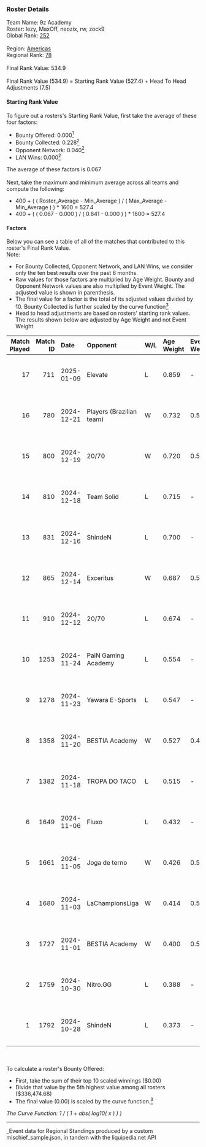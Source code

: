 ### Roster Details<br />
Team Name: 9z Academy<br />
Roster: lezy, MaxOff, neozix, rw, zock9<br />
Global Rank: [252](../../standings_global_2025_03_01.md)<br />
<br />
Region: [Americas]( ../../standings_americas_2025_03_01.md)<br />
Regional Rank: [78]( ../../standings_americas_2025_03_01.md)<br />
<br />
Final Rank Value:  534.9<br />
<br />
Final Rank Value (534.9) = Starting Rank Value (527.4) + Head To Head Adjustments (7.5)<br />

#### Starting Rank Value<br />
To figure out a rosters's Starting Rank Value, first take the average of these four factors:<br />
- Bounty Offered: 0.000[<sup>1</sup>](#table2)
- Bounty Collected: 0.228[<sup>2</sup>](#table1)
- Opponent Network: 0.040[<sup>2</sup>](#table1)
- LAN Wins: 0.000[<sup>2</sup>](#table1)

The average of these factors is 0.067<br />
<br />
Next, take the maximum and minimum average across all teams and compute the following:<br />
- 400 + ( ( Roster_Average - Min_Average ) / ( Max_Average - Min_Average ) ) * 1600 = 527.4
- 400 + ( ( 0.067 - 0.000 ) / ( 0.841 - 0.000 ) ) * 1600 = 527.4


#### Factors<br />
Below you can see a table of all of the matches that contributed to this roster's Final Rank Value.<br />
Note:<br />

- For Bounty Collected, Opponent Network, and LAN Wins, we consider only the ten best results over the past 6 months.
- Raw values for those factors are multiplied by Age Weight. Bounty and Opponent Network values are also multiplied by Event Weight. The adjusted value is shown in parenthesis.
- The final value for a factor is the total of its adjusted values divided by 10. Bounty Collected is further scaled by the curve function[<sup>3</sup>](#curveFunction)
- Head to head adjustments are based on rosters' starting rank values. The results shown below are adjusted by Age Weight and not Event Weight
<span id="table1"></span><br />


| Match Played | Match ID | Date       | Opponent                 | W/L | Age Weight | Event Weight | Bounty Collected | Opponent Network | LAN Wins  | H2H Adj. | Roster                                |
| -: | -: | :- | :- | :- | :- | :- | :- | :- | :- | -: | :- |
|           17 |      711 | 2025-01-09 | Elevate                  | L   | 0.859      | -            | -                | -                | -         |   -13.75 | lezy, MaxOff, neozix, rw, zock9       |
|           16 |      780 | 2024-12-21 | Players (Brazilian team) | W   | 0.732      | 0.508        | 0.008 (0.003)    | 0.566 (0.211)    | 0 (0.000) |    17.11 | lezy, MaxOff, neozix, rw, zock9       |
|           15 |      800 | 2024-12-19 | 20/70                    | W   | 0.720      | 0.508        | 0.001 (0.000)    | 0.139 (0.051)    | 0 (0.000) |    13.72 | lezy, MaxOff, neozix, rw, zock9       |
|           14 |      810 | 2024-12-18 | Team Solid               | L   | 0.715      | -            | -                | -                | -         |    -2.81 | lezy, MaxOff, neozix, rw, zock9       |
|           13 |      831 | 2024-12-16 | ShindeN                  | L   | 0.700      | -            | -                | -                | -         |    -6.89 | lezy, MaxOff, neozix, rw, zock9       |
|           12 |      865 | 2024-12-14 | Exceritus                | W   | 0.687      | 0.508        | 0.000 (0.000)    | 0.184 (0.064)    | 0 (0.000) |    13.69 | lezy, MaxOff, neozix, rw, zock9       |
|           11 |      910 | 2024-12-12 | 20/70                    | L   | 0.674      | -            | -                | -                | -         |    -7.51 | divine, lezy, MaxOff, neozix, rw      |
|           10 |     1253 | 2024-11-24 | PaiN Gaming Academy      | L   | 0.554      | -            | -                | -                | -         |   -11.76 | divine, lezy, MaxOff, neozix, rw      |
|            9 |     1278 | 2024-11-23 | Yawara E-Sports          | L   | 0.547      | -            | -                | -                | -         |    -5.67 | divine, lezy, MaxOff, neozix, rw      |
|            8 |     1358 | 2024-11-20 | BESTIA Academy           | W   | 0.527      | 0.428        | 0.000 (0.000)    | 0.000 (0.000)    | 0 (0.000) |     5.01 | divine, lezy, MaxOff, neozix, rw      |
|            7 |     1382 | 2024-11-18 | TROPA DO TACO            | L   | 0.515      | -            | -                | -                | -         |    -4.42 | divine, lezy, MaxOff, neozix, rw      |
|            6 |     1649 | 2024-11-06 | Fluxo                    | L   | 0.432      | -            | -                | -                | -         |    -0.78 | divine, lezy, MaxOff, neozix, slashzz |
|            5 |     1661 | 2024-11-05 | Joga de terno            | W   | 0.426      | 0.550        | 0.000 (0.000)    | 0.111 (0.026)    | 0 (0.000) |     5.98 | divine, lezy, MaxOff, neozix, slashzz |
|            4 |     1680 | 2024-11-03 | LaChampionsLiga          | W   | 0.414      | 0.551        | 0.003 (0.001)    | 0.199 (0.045)    | 0 (0.000) |     8.45 | divine, lezy, MaxOff, neozix, slashzz |
|            3 |     1727 | 2024-11-01 | BESTIA Academy           | W   | 0.400      | 0.552        | 0.000 (0.000)    | 0.000 (0.000)    | 0 (0.000) |     4.12 | divine, lezy, MaxOff, neozix, slashzz |
|            2 |     1759 | 2024-10-30 | Nitro.GG                 | L   | 0.388      | -            | -                | -                | -         |    -3.56 | divine, lezy, MaxOff, neozix, slashzz |
|            1 |     1792 | 2024-10-28 | ShindeN                  | L   | 0.373      | -            | -                | -                | -         |    -3.44 | divine, lezy, MaxOff, neozix, slashzz |

<br />
<span id="table2"></span><br />
To calculate a roster's Bounty Offered:<br />

- First, take the sum of their top 10 scaled winnings ($0.00)
- Divide that value by the 5th highest value among all rosters ($336,474.68)
- The final value (0.00) is scaled by the curve function.[<sup>3</sup>](#curveFunction)

<span id="curveFunction"></span>_The Curve Function: 1 / ( 1 + abs( log10( x ) ) )_<br />

---
_Event data for Regional Standings produced by a custom mischief_sample.json, in tandem with the liquipedia.net API<br />
